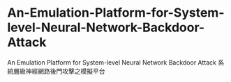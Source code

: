 # An-Emulation-Platform-for-System-level-Neural-Network-Backdoor-Attack
An Emulation Platform for System-level Neural Network Backdoor Attack
系統層級神經網路後門攻擊之模擬平台

